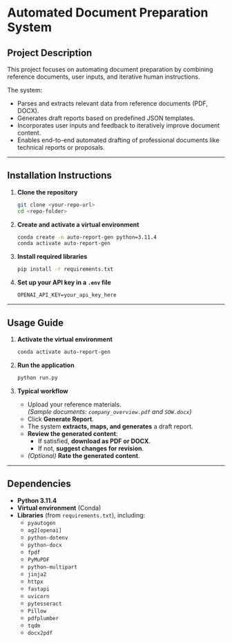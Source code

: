 # Automated Document Preparation System

## Project Description
This project focuses on automating document preparation by combining reference documents, user inputs, and iterative human instructions.

The system:
- Parses and extracts relevant data from reference documents (PDF, DOCX).
- Generates draft reports based on predefined JSON templates.
- Incorporates user inputs and feedback to iteratively improve document content.
- Enables end-to-end automated drafting of professional documents like technical reports or proposals.

---

## Installation Instructions

1. **Clone the repository**  
   ```bash
   git clone <your-repo-url>
   cd <repo-folder>
   ```

2. **Create and activate a virtual environment**  
   ```bash
   conda create -n auto-report-gen python=3.11.4
   conda activate auto-report-gen
   ```

3. **Install required libraries**  
   ```bash
   pip install -r requirements.txt
   ```

4. **Set up your API key in a `.env` file**  
   ```env
   OPENAI_API_KEY=your_api_key_here
   ```

---


## Usage Guide

1. **Activate the virtual environment**  
   ```bash
   conda activate auto-report-gen
   ```

2. **Run the application**  
   ```bash
   python run.py
   ```

3. **Typical workflow**
   - Upload your reference materials.  
     *(Sample documents: `company_overview.pdf` and `SOW.docx`)*  
   - Click **Generate Report**.  
   - The system **extracts, maps, and generates** a draft report.  
   - **Review the generated content**:  
     - If satisfied, **download as PDF or DOCX**.  
     - If not, **suggest changes for revision**.  
   - *(Optional)* **Rate the generated content**.

---

## Dependencies

- **Python 3.11.4**
- **Virtual environment** (Conda)
- **Libraries** (from `requirements.txt`), including:
  - `pyautogen`  
  - `ag2[openai]`  
  - `python-dotenv`  
  - `python-docx`  
  - `fpdf`  
  - `PyMuPDF`  
  - `python-multipart`  
  - `jinja2`  
  - `httpx`  
  - `fastapi`  
  - `uvicorn`  
  - `pytesseract`  
  - `Pillow`  
  - `pdfplumber`  
  - `tqdm`  
  - `docx2pdf`